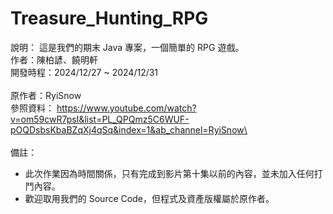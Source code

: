 # Treasure_Hunting_RPG

說明： 這是我們的期末 Java 專案，一個簡單的 RPG 遊戲。\
作者：陳柏諺、饒明軒\
開發時程：2024/12/27 ~ 2024/12/31\
<br>
原作者：RyiSnow\
參照資料： https://www.youtube.com/watch?v=om59cwR7psI&list=PL_QPQmz5C6WUF-pOQDsbsKbaBZqXj4qSq&index=1&ab_channel=RyiSnow\
<br><br>
備註：
* 此次作業因為時間關係，只有完成到影片第十集以前的內容，並未加入任何打鬥內容。
* 歡迎取用我們的 Source Code，但程式及資產版權屬於原作者。


